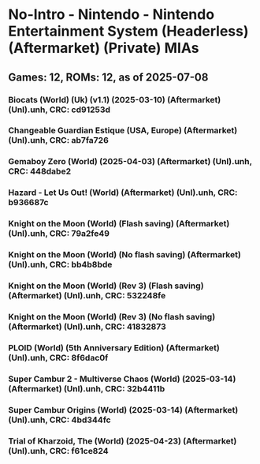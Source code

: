# No-Intro - Nintendo - Nintendo Entertainment System (Headerless) (Aftermarket) (Private) MIAs
## Games: 12, ROMs: 12, as of 2025-07-08

### Biocats (World) (Uk) (v1.1) (2025-03-10) (Aftermarket) (Unl).unh, CRC: cd91253d
### Changeable Guardian Estique (USA, Europe) (Aftermarket) (Unl).unh, CRC: ab7fa726
### Gemaboy Zero (World) (2025-04-03) (Aftermarket) (Unl).unh, CRC: 448dabe2
### Hazard - Let Us Out! (World) (Aftermarket) (Unl).unh, CRC: b936687c
### Knight on the Moon (World) (Flash saving) (Aftermarket) (Unl).unh, CRC: 79a2fe49
### Knight on the Moon (World) (No flash saving) (Aftermarket) (Unl).unh, CRC: bb4b8bde
### Knight on the Moon (World) (Rev 3) (Flash saving) (Aftermarket) (Unl).unh, CRC: 532248fe
### Knight on the Moon (World) (Rev 3) (No flash saving) (Aftermarket) (Unl).unh, CRC: 41832873
### PLOID (World) (5th Anniversary Edition) (Aftermarket) (Unl).unh, CRC: 8f6dac0f
### Super Cambur 2 - Multiverse Chaos (World) (2025-03-14) (Aftermarket) (Unl).unh, CRC: 32b4411b
### Super Cambur Origins (World) (2025-03-14) (Aftermarket) (Unl).unh, CRC: 4bd344fc
### Trial of Kharzoid, The (World) (2025-04-23) (Aftermarket) (Unl).unh, CRC: f61ce824
